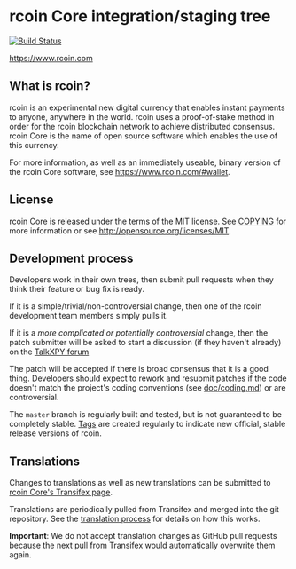 rcoin Core integration/staging tree
=====================================

[![Build Status](https://travis-ci.org/rcoinFoundation/rcoin.svg?branch=master)](https://travis-ci.org/rcoinFoundation/rcoin)

https://www.rcoin.com

What is rcoin?
----------------

rcoin is an experimental new digital currency that enables instant payments to
anyone, anywhere in the world. rcoin uses a proof-of-stake method in order for
the rcoin blockchain network to achieve distributed consensus. rcoin Core is
the name of open source software which enables the use of this currency.

For more information, as well as an immediately useable, binary version of the
rcoin Core software, see https://www.rcoin.com/#wallet.

License
-------

rcoin Core is released under the terms of the MIT license. See [COPYING](COPYING) for more
information or see http://opensource.org/licenses/MIT.

Development process
-------------------

Developers work in their own trees, then submit pull requests when they think
their feature or bug fix is ready.

If it is a simple/trivial/non-controversial change, then one of the rcoin
development team members simply pulls it.

If it is a *more complicated or potentially controversial* change, then the patch
submitter will be asked to start a discussion (if they haven't already) on the
[TalkXPY forum](https://www.talkxpy.com/category/8/rcoin-coincode)

The patch will be accepted if there is broad consensus that it is a good thing.
Developers should expect to rework and resubmit patches if the code doesn't
match the project's coding conventions (see [doc/coding.md](doc/coding.md)) or are
controversial.

The `master` branch is regularly built and tested, but is not guaranteed to be
completely stable. [Tags](https://github.com/rcoinFoundation/rcoin/tags) are created
regularly to indicate new official, stable release versions of rcoin.

Translations
------------

Changes to translations as well as new translations can be submitted to
[rcoin Core's Transifex page](https://www.transifex.com/projects/p/rcoin/).

Translations are periodically pulled from Transifex and merged into the git repository. See the
[translation process](doc/translation_process.md) for details on how this works.

**Important**: We do not accept translation changes as GitHub pull requests because the next
pull from Transifex would automatically overwrite them again.
